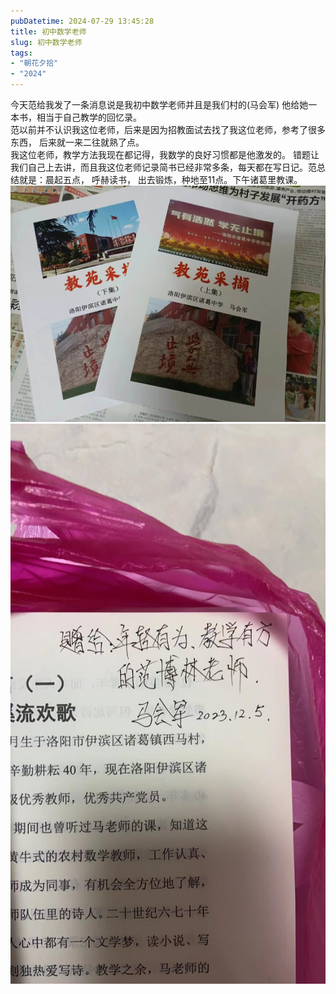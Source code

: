 ```yaml
---
pubDatetime: 2024-07-29 13:45:28
title: 初中数学老师
slug: 初中数学老师
tags:
- "朝花夕拾"
- "2024"
---
```


今天范给我发了一条消息说是我初中数学老师并且是我们村的(马会军) 他给她一本书，相当于自己教学的回忆录。  
范以前并不认识我这位老师，后来是因为招教面试去找了我这位老师，参考了很多东西， 后来就一来二往就熟了点。   
我这位老师，教学方法我现在都记得，我数学的良好习惯都是他激发的。 错题让我们自己上去讲，而且我这位老师记录简书已经非常多条，每天都在写日记。范总结就是：晨起五点， 呼赫读书， 出去锻炼，种地至11点。下午诸葛里教课。  
![a98b731e5331fc9f965e2afb04c0dee](../../../../public/img/zhxs/2024-07-29-53886113-bf3c-4390-a273-1e3eb5ee1b75.jpg)  
![78139e16b552ec3932c1408ef24430a](../../../../public/img/zhxs/2024-07-29-63b6734b-49bb-44f3-ba0d-61b7296887d6.jpg)  

